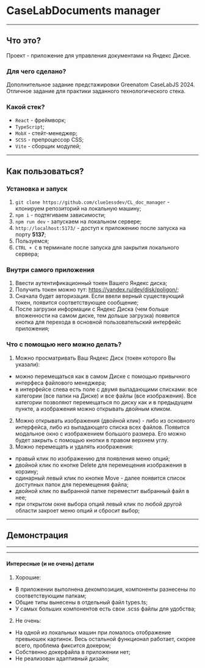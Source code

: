 # CaseLabDocuments manager

---

## Что это?

Проект - приложение для управления документами на Яндекс Диске.

### Для чего сделано?

Дополнительное задание предстажировки Greenatom CaseLabJS 2024.
Отличное задание для практики заданного технологического стека.

### Какой стек?

- `React` - фреймворк;
- `TypeScript`;
- `MobX` - стейт-менеджер;
- `SCSS` - препроцессор CSS;
- `Vite` - сборщик модулей;

---

## Как пользоваться?


### Установка и запуск

1. `git clone https://github.com/clue1essdev/CL_doc_manager` - клонируем репозиторий на локальную машину;
2. `npm i` - подтягиваем зависимости;
3. `npm run dev` - запускаем на локальном сервере;
4. `http://localhost:5173/` - доступ к приложению после запуска на порту **5137**;
5. Пользуемся;
6. `CTRL + C` в терминале после запуска для закрытия локального сервера;

### Внутри самого приложения

1. Ввести аутентификационный токен Вашего Яндекс диска;
2. Получить токен можно тут: https://yandex.ru/dev/disk/poligon/;
3. Сначала будет авторизация. Если ввели верный существующий токен, появится соответствующее сообщение;
4. После загрузки информации с Яндекс Диска (чем больше вложенности на самом диске, тем дольше загрузка) появится кнопка для перехода в основной пользовательский интерфейс приложения;

### Что с помощью него можно делать?

1. Можно просматривать Ваш Яндекс Диск (токен которого Вы указали):

- можно перемещаться как в самом Диске с помощью привычного интерфеса файлового менеджера;
- в интерфейсе слева есть поле с двумя выпадающими списками: все категории (все папки на Диске) и все файлы (все изображения). Все категории позволяют перемещаться по диску как и в предыдущем пункте, а изображения можно открывать двойным кликом.

2. Можно открывать изображения (двойной клик) - либо из основного интерфейса, либо из выпадающего списка всех файлов. Появится модальное окно с изображением большого размера. Его можно будет закрыть с помощью кнопки в правом верхнем углу.
3. Можно перемещать и удалять изображения:

- правый клик по изображению для появления меню опций;
- двойной клик по кнопке Delete для перемещения изображения в корзину;
- одинарный левый клик по кнопке Move - далее появится список доступных папок для перемещения файла;
- двойной клик по выбранной папке переместит выбранный файл в нее;
- при открытом окне выбора опций левый клик по любой другой области закроет меню опций и сбросит выбор;

---

## Демонстрация

---

---

#### Интересные (и не очень) детали

1. Хорошие:

- В приложении выполнена декомпозиция, компоненты разнесены по соответствующим папкам;
- Общие типы вынесены в отдельный файл types.ts;
- У самых больших компонентов есть свои .scss файлы для удобства;

2. Не очень:

- На одной из локальных машин при ломалось отображение превьюшек картинок. Весь остальной функционал работает, скорее всего, проблема фиксится докером;
- Собственно докерфайла в приложении нет;
- Не реализован адаптивный дизайн;
